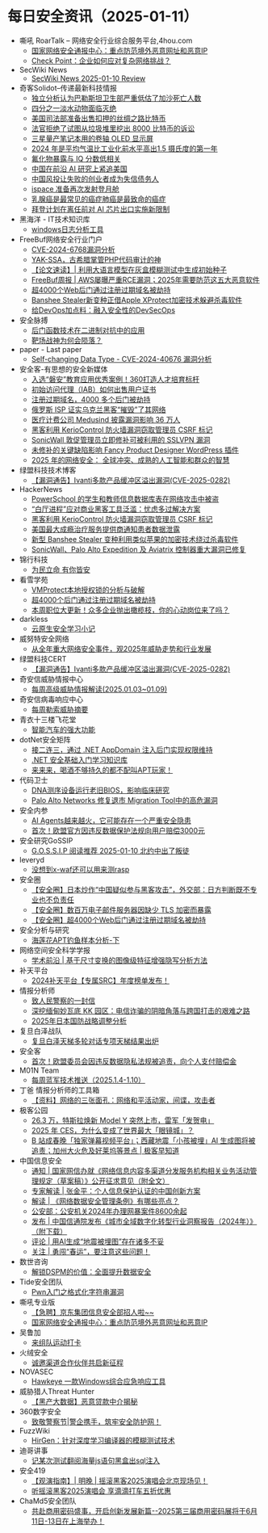# 每日安全资讯（2025-01-11）

- 嘶吼 RoarTalk – 网络安全行业综合服务平台,4hou.com
  - [国家网络安全通报中心：重点防范境外恶意网址和恶意IP](https://www.4hou.com/posts/VW2o)
  - [Check Point：企业如何应对复杂网络挑战？](https://www.4hou.com/posts/W1Ko)
- SecWiki News
  - [SecWiki News 2025-01-10 Review](http://www.sec-wiki.com/?2025-01-10)
- 奇客Solidot–传递最新科技情报
  - [独立分析认为巴勒斯坦卫生部严重低估了加沙死亡人数](https://www.solidot.org/story?sid=80300)
  - [四分之一淡水动物面临灭绝](https://www.solidot.org/story?sid=80299)
  - [美国司法部准备出售扣押的丝绸之路比特币](https://www.solidot.org/story?sid=80298)
  - [法官拒绝了试图从垃圾堆里挖出 8000 比特币的诉讼](https://www.solidot.org/story?sid=80297)
  - [三星量产笔记本用的卷轴 OLED 显示屏](https://www.solidot.org/story?sid=80296)
  - [2024 年是平均气温比工业化前水平高出1.5 摄氏度的第一年](https://www.solidot.org/story?sid=80295)
  - [氟化物暴露与 IQ 分数低相关](https://www.solidot.org/story?sid=80294)
  - [中国在前沿 AI 研究上紧追美国](https://www.solidot.org/story?sid=80293)
  - [中国风投让失败的创业者成为失信债务人](https://www.solidot.org/story?sid=80292)
  - [ispace 准备再次发射登月舱](https://www.solidot.org/story?sid=80291)
  - [乳腺癌是最常见的癌症肺癌是最致命的癌症](https://www.solidot.org/story?sid=80290)
  - [拜登计划在离任前对 AI 芯片出口实施新限制](https://www.solidot.org/story?sid=80289)
- 黑海洋 - IT技术知识库
  - [windows日志分析工具](https://blog.upx8.com/4650)
- FreeBuf网络安全行业门户
  - [CVE-2024-6768漏洞分析](https://www.freebuf.com/vuls/419530.html)
  - [YAK-SSA，古希腊掌管PHP代码审计的神](https://www.freebuf.com/articles/web/419509.html)
  - [【论文速读】| 利用大语言模型在灰盒模糊测试中生成初始种子](https://www.freebuf.com/articles/network/419499.html)
  - [FreeBuf周报 | AWS屡曝严重RCE漏洞；2025年需要防范这五大恶意软件](https://www.freebuf.com/news/419455.html)
  - [超4000个Web后门通过注册过期域名被劫持](https://www.freebuf.com/news/419479.html)
  - [Banshee Stealer新变种正借Apple XProtect加密技术躲避杀毒软件](https://www.freebuf.com/news/419475.html)
  - [给DevOps加点料：融入安全性的DevSecOps](https://www.freebuf.com/news/419443.html)
- 安全脉搏
  - [后门函数技术在二进制对抗中的应用](https://www.secpulse.com/archives/205266.html)
  - [靶场战神为何会陨落？](https://www.secpulse.com/archives/205395.html)
- paper - Last paper
  - [Self-changing Data Type - CVE-2024-40676 漏洞分析](https://paper.seebug.org/3266/)
- 安全客-有思想的安全新媒体
  - [入选“磐安”教育应用优秀案例！360打造人才培育标杆](https://www.anquanke.com/post/id/303426)
  - [初始访问代理（IAB）如何出售用户证书](https://www.anquanke.com/post/id/303423)
  - [注册过期域名，4000 多个后门被劫持](https://www.anquanke.com/post/id/303420)
  - [俄罗斯 ISP 证实乌克兰黑客“摧毁”了其网络](https://www.anquanke.com/post/id/303417)
  - [医疗计费公司 Medusind 披露漏洞影响 36 万人](https://www.anquanke.com/post/id/303411)
  - [黑客利用 KerioControl 防火墙漏洞窃取管理员 CSRF 标记](https://www.anquanke.com/post/id/303408)
  - [SonicWall 敦促管理员立即修补可被利用的 SSLVPN 漏洞](https://www.anquanke.com/post/id/303404)
  - [未修补的关键缺陷影响 Fancy Product Designer WordPress 插件](https://www.anquanke.com/post/id/303401)
  - [2025 年的网络安全： 全球冲突、成熟的人工智能和群众的智慧](https://www.anquanke.com/post/id/303398)
- 绿盟科技技术博客
  - [【漏洞通告】Ivanti多款产品缓冲区溢出漏洞(CVE-2025-0282)](https://blog.nsfocus.net/cve-2025-0282/)
- HackerNews
  - [PowerSchool 的学生和教师信息数据库表在网络攻击中被盗](https://hackernews.cc/archives/56820)
  - [“白厅进程”应对商业黑客工具泛滥：忧虑多过解决方案](https://hackernews.cc/archives/56817)
  - [黑客利用 KerioControl 防火墙漏洞窃取管理员 CSRF 标记](https://hackernews.cc/archives/56811)
  - [美国最大成瘾治疗服务提供商通知患者数据泄露](https://hackernews.cc/archives/56809)
  - [新型 Banshee Stealer 变种利用类似苹果的加密技术绕过杀毒软件](https://hackernews.cc/archives/56798)
  - [SonicWall、Palo Alto Expedition 及 Aviatrix 控制器重大漏洞已修复](https://hackernews.cc/archives/56795)
- 锦行科技
  - [为民立命 有你皆安](https://mp.weixin.qq.com/s?__biz=MzIxNTQxMjQyNg==&mid=2247493604&idx=1&sn=f55d84097f6ddb9e0003210e450ddce3&chksm=979a1c41a0ed95578df3916b75adf84b4e80f1c1293be8bff28598fcb76a955be2bcbf6c5b14&scene=58&subscene=0#rd)
- 看雪学苑
  - [VMProtect本地授权锁的分析与破解](https://mp.weixin.qq.com/s?__biz=MjM5NTc2MDYxMw==&mid=2458588572&idx=1&sn=f7ad4ebbe10787b233f29e316423ebc0&chksm=b18c251686fbac000c0d9e48e4e58a84a1b590532c52b8d159cc104abf0757844caf4d8eb544&scene=58&subscene=0#rd)
  - [超4000个后门通过注册过期域名被劫持](https://mp.weixin.qq.com/s?__biz=MjM5NTc2MDYxMw==&mid=2458588572&idx=2&sn=59a0f2be5e5bacf99eec4b02e9d3c5b6&chksm=b18c251686fbac006a376e63c212d61451edceb7ec989fea2e2c5c0b1c38d098c6729bf85e3e&scene=58&subscene=0#rd)
  - [本周职位大更新！众多企业抛出橄榄枝，你的心动岗位来了吗？](https://mp.weixin.qq.com/s?__biz=MjM5NTc2MDYxMw==&mid=2458588572&idx=3&sn=abdd6a29e3e32a98636c35e70688f0aa&chksm=b18c251686fbac006bd5419dfb500501416d0536da5467876cade8cc988f21cde5cef1bc230e&scene=58&subscene=0#rd)
- darkless
  - [云原生安全学习小记](https://darkless.cn/2025/01/10/cloud-native-security/)
- 威努特安全网络
  - [从全年重大网络安全事件，观2025年威胁走势和行业发展](https://mp.weixin.qq.com/s?__biz=MzAwNTgyODU3NQ==&mid=2651130288&idx=1&sn=3bc2382268d5fe7ce39f24acbdad0f6e&chksm=80e71300b7909a16105976d01df0935ffee83e178b812014b8e38c0ab6bc1398f7c8aaced5c9&scene=58&subscene=0#rd)
- 绿盟科技CERT
  - [【漏洞通告】Ivanti多款产品缓冲区溢出漏洞(CVE-2025-0282)](https://mp.weixin.qq.com/s?__biz=Mzk0MjE3ODkxNg==&mid=2247488825&idx=1&sn=5e77e5178823b42679dcaa1914251bf3&chksm=c2c64232f5b1cb24e14a80899dc4fedc64d3489130f642d9a59175803b8acb8d6455c3e2f7d2&scene=58&subscene=0#rd)
- 奇安信威胁情报中心
  - [每周高级威胁情报解读(2025.01.03~01.09)](https://mp.weixin.qq.com/s?__biz=MzI2MDc2MDA4OA==&mid=2247513719&idx=1&sn=7ba22c6c00a862dcc9bd46f1f73fc77d&chksm=ea664100dd11c8160f008b33f2a15aa0b4839d1559f4b3481539f9536f92c79c36c5b9357879&scene=58&subscene=0#rd)
- 奇安信病毒响应中心
  - [每周勒索威胁摘要](https://mp.weixin.qq.com/s?__biz=MzI5Mzg5MDM3NQ==&mid=2247498230&idx=1&sn=1bb3e3b09b57458fc4b2f0b9fd3ca424&chksm=ec6989dedb1e00c86bf7d7fea369ccd3f9712b4fb1c02711d2ae2af119b3943bdf107ef28197&scene=58&subscene=0#rd)
- 青衣十三楼飞花堂
  - [智能汽车的强大功能](https://mp.weixin.qq.com/s?__biz=MzUzMjQyMDE3Ng==&mid=2247487868&idx=1&sn=38f654feb41f7697779f05deda25a854&chksm=fab2d243cdc55b55c5f372aeb393d132f828265e4f572b79938e9332ace4bd70a4e34e18deee&scene=58&subscene=0#rd)
- dotNet安全矩阵
  - [接二连三，通过 .NET AppDomain 注入后门实现权限维持](https://mp.weixin.qq.com/s?__biz=MzUyOTc3NTQ5MA==&mid=2247498124&idx=1&sn=34076b04cb96fa929b7d8a8cbae565cc&chksm=fa595761cd2ede7736fb0ecec4ef46c342c1320893e64801929a44e06a7d4c2b387f41f899a1&scene=58&subscene=0#rd)
  - [.NET 安全基础入门学习知识库](https://mp.weixin.qq.com/s?__biz=MzUyOTc3NTQ5MA==&mid=2247498124&idx=2&sn=4ea7c449c3918b19d0dbc98deac36034&chksm=fa595761cd2ede772a770f375217321f3d306206ea48e79b69d580bfd14adece2f9ca4fa0032&scene=58&subscene=0#rd)
  - [来来来，喝酒不够持久的都不配叫APT玩家！](https://mp.weixin.qq.com/s?__biz=MzUyOTc3NTQ5MA==&mid=2247498124&idx=3&sn=764005c46751c846ff68b2d7b52522b1&chksm=fa595761cd2ede779c023189b1b634746fe96cf81f90b0705cd4910d47db55c81a8d4f8e0183&scene=58&subscene=0#rd)
- 代码卫士
  - [DNA测序设备运行老旧BIOS，影响临床研究](https://mp.weixin.qq.com/s?__biz=MzI2NTg4OTc5Nw==&mid=2247522035&idx=1&sn=a607aca6553fbf1ed41e27c839e45bea&chksm=ea94a799dde32e8f87b51465ef7f6ed4449ddc0857c8c220dcc378283ba9fd8b9880b6e27544&scene=58&subscene=0#rd)
  - [Palo Alto Networks 修复退市 Migration Tool中的高危漏洞](https://mp.weixin.qq.com/s?__biz=MzI2NTg4OTc5Nw==&mid=2247522035&idx=2&sn=71c00b294647fadae4e56ffc500f1300&chksm=ea94a799dde32e8fec367a20f0630181350a5ca556cc26cfaa9fcbefdac76ae3c3831523c87e&scene=58&subscene=0#rd)
- 安全内参
  - [AI Agents越来越火，它可能存在一个严重安全隐患](https://mp.weixin.qq.com/s?__biz=MzI4NDY2MDMwMw==&mid=2247513463&idx=1&sn=b35ecbae92733cf9b66597ee744d842b&chksm=ebfaf257dc8d7b416ce794352466d8ad74c53bfe8a79bf635dfaf0d4187386f3da80fab3ef45&scene=58&subscene=0#rd)
  - [首次！欧盟官方因违反数据保护法规向用户赔偿3000元](https://mp.weixin.qq.com/s?__biz=MzI4NDY2MDMwMw==&mid=2247513463&idx=2&sn=b2d4253ee32d9fc32803935873f93db4&chksm=ebfaf257dc8d7b418d97da9d0d19a8213331ca808d892243fd9e63ad78142b36470304149cde&scene=58&subscene=0#rd)
- 安全研究GoSSIP
  - [G.O.S.S.I.P 阅读推荐 2025-01-10 北约中出了叛徒](https://mp.weixin.qq.com/s?__biz=Mzg5ODUxMzg0Ng==&mid=2247499599&idx=1&sn=aaff9bb2d932f3d15da87fd721e4b5ee&chksm=c063d196f714588069633ee369d1c821a9ce001298b2e69b28a3157796203208d8b50ce1d9da&scene=58&subscene=0#rd)
- leveryd
  - [没想到x-waf还可以用来测rasp](https://mp.weixin.qq.com/s?__biz=MzkyMDIxMjE5MA==&mid=2247485491&idx=1&sn=9e4d62e3c2d058cba9fa930fd49aa2b7&chksm=c1970f82f6e0869445bca851e6fb22753206fbbbb42ffe7fbac3ed702da4b9fb08fef0e81a46&scene=58&subscene=0#rd)
- 安全圈
  - [【安全圈】日本炒作“中国疑似参与黑客攻击”，外交部：日方判断既不专业也不负责任](https://mp.weixin.qq.com/s?__biz=MzIzMzE4NDU1OQ==&mid=2652067255&idx=1&sn=a41ccbc8f9fc9de8ed0dfe5c7a296033&chksm=f36e79f7c419f0e1b35e1a159d0ecdc609b196301a8249fba8092baf5dfe98047bd31c2f61e2&scene=58&subscene=0#rd)
  - [【安全圈】数百万电子邮件服务器因缺少 TLS 加密而暴露](https://mp.weixin.qq.com/s?__biz=MzIzMzE4NDU1OQ==&mid=2652067255&idx=2&sn=c42d9289f9097a99b0e9de5638c25da5&chksm=f36e79f7c419f0e10c2b64215d46af042d6d4538f0c26663174d24372c62af1b974a8b8a08ef&scene=58&subscene=0#rd)
  - [【安全圈】超4000个Web后门通过注册过期域名被劫持](https://mp.weixin.qq.com/s?__biz=MzIzMzE4NDU1OQ==&mid=2652067255&idx=3&sn=12454a2419a60abfe0219df1db8fc9ff&chksm=f36e79f7c419f0e1ce0df613111e8c48cf52ca20de42869051bf60a997f620888b67420c0ca5&scene=58&subscene=0#rd)
- 安全分析与研究
  - [海莲花APT钓鱼样本分析-下](https://mp.weixin.qq.com/s?__biz=MzA4ODEyODA3MQ==&mid=2247489899&idx=1&sn=e632c0c221f0dfd7da57d0f9e6395910&chksm=902fb643a7583f5581237165cb513c8ae2848334de49c6fe3a037dc46f7b707baa995d7b6703&scene=58&subscene=0#rd)
- 网络空间安全科学学报
  - [学术前沿 | 基于尺寸变换的图像级特征增强隐写分析方法](https://mp.weixin.qq.com/s?__biz=MzI0NjU2NDMwNQ==&mid=2247504586&idx=1&sn=667f8402bebdb572ddabe5ecd419bfca&chksm=e9bfc674dec84f6234750fd856ba4bfd720b2739fd6d525d5cf469d492beaac34d64762021e2&scene=58&subscene=0#rd)
- 补天平台
  - [2024补天平台【专属SRC】年度榜单发布！](https://mp.weixin.qq.com/s?__biz=MzI2NzY5MDI3NQ==&mid=2247507272&idx=1&sn=4dda0db202724e951d5e867b98fbb1be&chksm=eaf99504dd8e1c125b693c288f80a10c9a88fd21edea65a6ab9f6a61d5e21822f182145141ed&scene=58&subscene=0#rd)
- 情报分析师
  - [​致人民警察的一封信](https://mp.weixin.qq.com/s?__biz=MzA3Mjc1MTkwOA==&mid=2650558871&idx=1&sn=2049a81dea035595445267831bbf8eba&chksm=87117fdcb066f6ca90663192d96ff49aed9c05534fe81b7648f73162d5573546a71af8d1bf83&scene=58&subscene=0#rd)
  - [深挖缅甸妙瓦底 KK 园区：电信诈骗的阴暗角落与跨国打击的艰难之路](https://mp.weixin.qq.com/s?__biz=MzA3Mjc1MTkwOA==&mid=2650558871&idx=2&sn=425102a0a5e829f41bce07b26f791afb&chksm=87117fdcb066f6ca21d4a5bc70df0464f5c0045f99e6be6137f53a7c7185427bf4511495f63e&scene=58&subscene=0#rd)
  - [2025年日本国防战略调整分析](https://mp.weixin.qq.com/s?__biz=MzA3Mjc1MTkwOA==&mid=2650558871&idx=3&sn=5dc7c0bf081673ac6520dbd2dd7aec61&chksm=87117fdcb066f6cae78b04d12794725fee009f42e9b6f3afe33590cd3d1fe9a7b6ae8e9c49f1&scene=58&subscene=0#rd)
- 复旦白泽战队
  - [复旦白泽天梯多轮对话专项天梯结果出炉](https://mp.weixin.qq.com/s?__biz=MzU4NzUxOTI0OQ==&mid=2247492826&idx=1&sn=488d035b0ded0b568d5556b3f1b6b236&chksm=fde860a4ca9fe9b2256b7824f2c6a0194a6196776cfb30fc1a38a18a9c49960ca335769238d8&scene=58&subscene=0#rd)
- 安全客
  - [首次！欧盟委员会因违反数据隐私法规被追责，向个人支付赔偿金](https://mp.weixin.qq.com/s?__biz=MzA5ODA0NDE2MA==&mid=2649787718&idx=1&sn=595ef4ff6fd363b4a5ef609a5edbb03c&chksm=8893bd29bfe4343f1dc30aec83f8a2a219d20f2068a6c361ed62f6122690c1864311788597e5&scene=58&subscene=0#rd)
- M01N Team
  - [每周蓝军技术推送（2025.1.4-1.10）](https://mp.weixin.qq.com/s?__biz=MzkyMTI0NjA3OA==&mid=2247493958&idx=1&sn=fc9a1bbf6caf95a8b7e36393cad78eda&chksm=c1842957f6f3a0415494df511f9508dc96bd52859b394da2d476577ba2244cf005425fb0422e&scene=58&subscene=0#rd)
- 丁爸 情报分析师的工具箱
  - [【资料】网络的三张面孔：网络和平活动家，间谍，攻击者](https://mp.weixin.qq.com/s?__biz=MzI2MTE0NTE3Mw==&mid=2651148492&idx=1&sn=e284a7e43cbcb6ab36ec5a1f003ab059&chksm=f1af27f6c6d8aee040256534a8be599a13aa1d52d2e03ec456307340c1fd877521c5f767fb35&scene=58&subscene=0#rd)
- 极客公园
  - [26.3 万，特斯拉焕新 Model Y 突然上市，雷军「发贺电」](https://mp.weixin.qq.com/s?__biz=MTMwNDMwODQ0MQ==&mid=2653071793&idx=1&sn=3f07ac1e0a74b594446d172b6befabfa&chksm=7e57d40749205d111364fb0ebdb1493de6a3d45c0dcad2921ffbc85a307b04963edeab946d87&scene=58&subscene=0#rd)
  - [2025 年 CES，为什么变成了世界最大「眼镜城」？](https://mp.weixin.qq.com/s?__biz=MTMwNDMwODQ0MQ==&mid=2653071781&idx=1&sn=dca04f483bca99394f6c3d127dcfc9ac&chksm=7e57d41349205d05c6dcd85def9e879d572cf93f982b13b01c05aa53447eab4c6350e6b57877&scene=58&subscene=0#rd)
  - [B 站成春晚「独家弹幕视频平台」；西藏地震「小孩被埋」AI 生成图将被追责；加州大火危及好莱坞等景点 | 极客早知道](https://mp.weixin.qq.com/s?__biz=MTMwNDMwODQ0MQ==&mid=2653071702&idx=1&sn=7edc49de07482379ea1a9dbd199dc069&chksm=7e57d4e049205df61a63b790d9e5e6242217bc39d86a43681249ef2057e91f76a9ed5ff3e317&scene=58&subscene=0#rd)
- 中国信息安全
  - [通知 | 国家网信办就《网络信息内容多渠道分发服务机构相关业务活动管理规定（草案稿）》公开征求意见（附全文）](https://mp.weixin.qq.com/s?__biz=MzA5MzE5MDAzOA==&mid=2664234365&idx=1&sn=af17f45f731d0c43256ce450f1d66690&chksm=8b59ff84bc2e7692f51814ffc268d5308bbd8679786942b61f1698a65e23c06a719f2e4f91b3&scene=58&subscene=0#rd)
  - [专家解读 | 张金平：个人信息保护认证的中国创新方案](https://mp.weixin.qq.com/s?__biz=MzA5MzE5MDAzOA==&mid=2664234365&idx=2&sn=a02c27826be18902ca053d25a2e5522b&chksm=8b59ff84bc2e769235dba763756fd24e2891c73c13e32d630a4cbbbec0b85918576265190726&scene=58&subscene=0#rd)
  - [解读 | 《网络数据安全管理条例》有哪些亮点？](https://mp.weixin.qq.com/s?__biz=MzA5MzE5MDAzOA==&mid=2664234365&idx=3&sn=bad4d027f0d756a436be1f46a3d63af6&chksm=8b59ff84bc2e769270a72ca471da37713cc209a6abcfa9d95c9a38987d76559afb93501fca7c&scene=58&subscene=0#rd)
  - [公安部：公安机关2024年办理网暴案件8600余起](https://mp.weixin.qq.com/s?__biz=MzA5MzE5MDAzOA==&mid=2664234365&idx=4&sn=bb86fc6ef4b9ac1b523049d343d2cf93&chksm=8b59ff84bc2e7692c756205917a14db9a101220f4c93944f14dcad1669a1d5a7e6c182dee584&scene=58&subscene=0#rd)
  - [发布 | 中国信通院发布《城市全域数字化转型行业洞察报告（2024年）》（附下载）](https://mp.weixin.qq.com/s?__biz=MzA5MzE5MDAzOA==&mid=2664234365&idx=5&sn=9e22dc9b697d9182120297617fff2713&chksm=8b59ff84bc2e7692e221e04bb2de5a7f021ac72afcac3f11536f59e4c14f1404a0c9804cb06d&scene=58&subscene=0#rd)
  - [评论 | 用AI生成“地震被埋图”存在诸多不妥](https://mp.weixin.qq.com/s?__biz=MzA5MzE5MDAzOA==&mid=2664234365&idx=6&sn=f4dfe25b2035fdf63eed7cc30883651d&chksm=8b59ff84bc2e7692345e58297f5dcd2ed4d71c9834c440ac19ecfdf7fe8be2bacd7d3a3d0c93&scene=58&subscene=0#rd)
  - [关注 | 勇闯“春运”，要注意这些问题！](https://mp.weixin.qq.com/s?__biz=MzA5MzE5MDAzOA==&mid=2664234365&idx=7&sn=26075d2a4c3c7515c08c1b7d9fd68c01&chksm=8b59ff84bc2e76929ea213b189e5dd0cc52a2f9e91a3ed315e497e449d3d1e69c05f3cf29062&scene=58&subscene=0#rd)
- 数世咨询
  - [解锁DSPM的价值：全面提升数据安全](https://mp.weixin.qq.com/s?__biz=MzkxNzA3MTgyNg==&mid=2247533977&idx=1&sn=90efd3be6f2ded1fe885486889a0db92&chksm=c1443724f633be320e1f457d145081f6d0c7281486fff91ac016d0f2df8e0f983e02a2cfafdb&scene=58&subscene=0#rd)
- Tide安全团队
  - [Pwn入门之格式化字符串漏洞](https://mp.weixin.qq.com/s?__biz=Mzg2NTA4OTI5NA==&mid=2247519568&idx=1&sn=a136e2cd3ab3db52ce3b8f15811f0411&chksm=ce5daf31f92a2627e42e6f140583642241a9cce471e1727c960141e4bda457f55374ea16de47&scene=58&subscene=0#rd)
- 嘶吼专业版
  - [【急聘】京东集团信息安全部招人啦~~](https://mp.weixin.qq.com/s?__biz=MzI0MDY1MDU4MQ==&mid=2247580725&idx=1&sn=b63dd1e7fcbf3c546ef2120ab62800cc&chksm=e9146c0fde63e519ca57b762b500b310a8d68a3c49aed5115723adb48468e79935456c477c21&scene=58&subscene=0#rd)
  - [国家网络安全通报中心：重点防范境外恶意网址和恶意IP](https://mp.weixin.qq.com/s?__biz=MzI0MDY1MDU4MQ==&mid=2247580725&idx=2&sn=63fd746c589e9cd1b6647a823ca163d3&chksm=e9146c0fde63e519285ec50431f0b8a8d25de8216245362a6d0c32046f930271a801895c78e0&scene=58&subscene=0#rd)
- 吴鲁加
  - [来组队运动打卡](https://mp.weixin.qq.com/s?__biz=Mzg5NDY4ODM1MA==&mid=2247485130&idx=1&sn=9ac53212495be2d6d3ae106527dc1009&chksm=c01a8bfbf76d02edf3bf046517683cdf658dd75a6a766df06f5e25848753313bd5f19050a436&scene=58&subscene=0#rd)
- 火绒安全
  - [诚邀渠道合作伙伴共启新征程](https://mp.weixin.qq.com/s?__biz=MzI3NjYzMDM1Mg==&mid=2247521496&idx=2&sn=bdaa413a8417b3ecd5583b9fe9fc3b65&chksm=eb704ae7dc07c3f1b01fc69498a1ea604c8c4bdf26b76844d6e141500693739c5cb578317b77&scene=58&subscene=0#rd)
- NOVASEC
  - [Hawkeye 一款Windows综合应急响应工具](https://mp.weixin.qq.com/s?__biz=MzUzODU3ODA0MA==&mid=2247490417&idx=1&sn=fe9dad38c72edfe0050a8f09afa05153&chksm=fad4c666cda34f704ce062d76decee29ad7ca69d6ac2c2a7d4c25273beae358cc3303fec21de&scene=58&subscene=0#rd)
- 威胁猎人Threat Hunter
  - [【黑产大数据】恶意贷款中介揭秘](https://mp.weixin.qq.com/s?__biz=MzI3NDY3NDUxNg==&mid=2247498437&idx=1&sn=5c259f2e9ba6de730bc41e763ee2d2dd&chksm=eb12dcfedc6555e8683ea4e9d3ef00a820ab4767b92370d3181b0f11552e01f1c8081d185d44&scene=58&subscene=0#rd)
- 360数字安全
  - [致敬警察节|警企携手，筑牢安全防护网！](https://mp.weixin.qq.com/s?__biz=MzA4MTg0MDQ4Nw==&mid=2247578636&idx=1&sn=13cefe2c13751df91b8d32c27800f0d1&chksm=9f8d2404a8faad12c120e53ebaadc85d8d03fcad4cfc00507ef69d50593b088ba16adc9e449d&scene=58&subscene=0#rd)
- FuzzWiki
  - [HirGen：针对深度学习编译器的模糊测试技术](https://mp.weixin.qq.com/s?__biz=MzU1NTEzODc3MQ==&mid=2247486850&idx=1&sn=dced461f84a7bc0c0fce0bc7d690ea72&chksm=fbd9a63eccae2f28d233d59f36d0bbff14a8c6daae02b28bae378464ea8a92da71dc90e8cde1&scene=58&subscene=0#rd)
- 迪哥讲事
  - [记某次测试翻阅海量js语句黑盒出sql注入](https://mp.weixin.qq.com/s?__biz=MzIzMTIzNTM0MA==&mid=2247496807&idx=1&sn=44a86c5974f7824fcfd2d43bc5bd70b3&chksm=e8a5fe04dfd277126cdac3b07133c0a9ac6eaa4ef20c878e69b9c97e40377d22ed09e081aacd&scene=58&subscene=0#rd)
- 安全419
  - [【观演指南】| 明晚 | 摇滚黑客2025演唱会北京现场见！](https://mp.weixin.qq.com/s?__biz=MzUyMDQ4OTkyMg==&mid=2247546519&idx=1&sn=0b14341dacc638097b304b34c2fce4b7&chksm=f9ebe83ace9c612ca4bedf40cd1a69fd40513b21d20cb4e73812294b7534c71420f3211ccbda&scene=58&subscene=0#rd)
  - [听摇滚黑客2025演唱会 享滴滴打车五折优惠](https://mp.weixin.qq.com/s?__biz=MzUyMDQ4OTkyMg==&mid=2247546519&idx=2&sn=9c53a50b2d2fd5f2dd014e5726399bac&chksm=f9ebe83ace9c612c3d89c04885de278be3a60f45746a387b90ef49a61b6c52b882ccab8a1a96&scene=58&subscene=0#rd)
- ChaMd5安全团队
  - [共赴商用密码盛事，开启创新发展新篇--2025第三届商用密码展将于6月11日-13日在上海举办！](https://mp.weixin.qq.com/s?__biz=MzIzMTc1MjExOQ==&mid=2247511835&idx=1&sn=74578ef36cfe67c4677beb96c5d15795&chksm=e89d87c3dfea0ed56fbfb4aaa6133aa385822fce6524d09512079841830c9e533d5a57e3d129&scene=58&subscene=0#rd)
